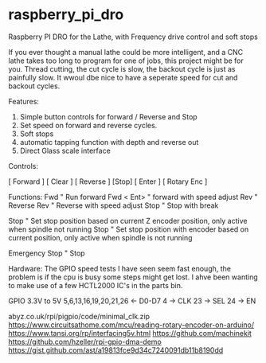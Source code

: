 # raspberry_pi_dro
Raspberry PI DRO for the Lathe, with Frequency drive control and soft stops

If you ever thought a manual lathe could be more intelligent, and a CNC lathe takes too long to program for one of jobs, this project might be for you. Thread cutting, the cut cycle is slow, the backout cycle is just as painfully slow. It wwoul dbe nice to have a seperate speed for cut and backout cycles.

Features:

1) Simple button controls for forward / Reverse and Stop
2) Set speed on forward and reverse cycles.
3) Soft stops
4) automatic tapping function with depth and reverse out
5) Direct Glass scale interface

Controls:

[ Forward ]        [ Clear ]
[ Reverse ] [Stop] [ Enter ] [ Rotary Enc ]

Functions:
  Fwd <Ent>       " Run forward
  Fwd <Rot> < Ent> " forward with speed adjust
  Rev <Ent>        " Reverse
  Rev <Rot> <Ent>  " Reverse with speed adjust
  Stop             " Stop with break
  
  Stop <Ent>     " Set stop position based  on current Z encoder position, only active when spindle not running
  Stop <Rot> <Ent> " Set stop position with encoder based on current position, only active when spindle is not running
  
  Emergency Stop  " Stop 

Hardware:
The GPIO speed tests I have seen seem fast enough, the problem is if the cpu is busy some steps might get lost. I ahve been wanting to make use of a few HCTL2000 IC's in the parts bin. 

GPIO 3.3V to 5V
          5,6,13,16,19,20,21,26 <- D0-D7
          4  -> CLK
          23  -> SEL
          24  -> EN
          
          
abyz.co.uk/rpi/pigpio/code/minimal_clk.zip
https://www.circuitsathome.com/mcu/reading-rotary-encoder-on-arduino/
https://www.tansi.org/rp/interfacing5v.html
https://github.com/machinekit
https://github.com/hzeller/rpi-gpio-dma-demo
https://gist.github.com/ast/a19813fce9d34c7240091db11b8190dd

